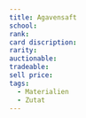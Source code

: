 ```yaml
---
title: Agavensaft
school: 
rank: 
card discription: 
rarity: 
auctionable: 
tradeable: 
sell price: 
tags:
  - Materialien
  - Zutat
---
```

